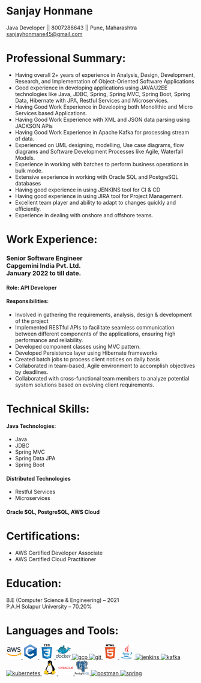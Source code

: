 <!--
### Hi there 👋


**sanjayhonmane45/sanjayhonmane45** is a ✨ _special_ ✨ repository because its `README.md` (this file) appears on your GitHub profile.

Here are some ideas to get you started:

- 🔭 I’m currently working on ...
- 🌱 I’m currently learning ...
- 👯 I’m looking to collaborate on ...
- 🤔 I’m looking for help with ...
- 💬 Ask me about ...
- 📫 How to reach me: ...
- 😄 Pronouns: ...
- ⚡ Fun fact: ...
-->
<h1 align="left">Sanjay Honmane</h1>
Java Developer || 8007286643 || Pune, Maharashtra <br>
<a href = "mailto: sanjayhonmane45@gmail.com">sanjayhonmane45@gmail.com</a><br>


<h1 align="left">Professional Summary:</h1>

<ul>
	<li>Having overall 2+ years of experience in Analysis, Design, Development, Research, and Implementation of Object-Oriented Software Applications</li>
	<li>Good experience in developing applications using JAVA/J2EE technologies like Java, JDBC, Spring, Spring MVC, Spring Boot, Spring Data, Hibernate with JPA, Restful Services and Microservices.</li>
	<li>Having Good Work Experience in Developing both Monolithic and Micro Services based Applications.</li>
	<li>Having Good Work Experience with XML and JSON data parsing using JACKSON APis</li>
	<li>Having Good Work Experience in Apache Kafka for processing stream of data.</li>
	<li>Experienced on UML designing, modelling, Use case diagrams, flow diagrams and Software Development Processes like Agile, Waterfall Models.</li>
	<li>Experience in working with batches to perform business operations in bulk mode.</li>
	<li>Extensive experience in working with Oracle SQL and PostgreSQL databases</li>
	<li>Having good experience in using JENKINS tool for CI & CD</li>
	<li>Having good experience in using JIRA tool for Project Management.</li>
	<li>Excellent team player and ability to adapt to changes quickly and efficiently.</li>
	<li>Experience in dealing with onshore and offshore teams.</li>
</ul>

<h1 align="left">Work Experience:</h1>

<h3>Senior Software Engineer <br>
	Capgemini India Pvt. Ltd. <br>
	January 2022 to till date.</h3>
<h4>Role: API Developer</h4>
<h4>Responsibilities:</h4>
<ul>
	<li>Involved in gathering the requirements, analysis, design & development of the project</li>
	<li>Implemented RESTful APIs to facilitate seamless communication between different components of the applications, ensuring high performance and reliability.</li>
	<li>Developed component classes using MVC pattern.</li>
	<li>Developed Persistence layer using Hibernate frameworks</li>
	<li>Created batch jobs to process client notices on daily basis</li>
	<li>Collaborated in team-based, Agile environment to accomplish objectives by deadlines.</li>
	<li>Collaborated with cross-functional team members to analyze potential system solutions based on evolving client requirements.</li>
</ul>

<h1 align="left">Technical Skills:</h1>

<h4>Java Technologies:</h4>
<ul>
	<li>Java</li>
	<li>JDBC</li>
	<li>Spring MVC</li>
	<li>Spring Data JPA</li>
	<li>Spring Boot</li>
</ul>
<h4>Distributed Technologies</h4>
<ul>
	<li>Restful Services</li>
	<li>Microservices</li>
</ul>
<h4>Oracle SQL, PostgreSQL, AWS Cloud</h4>

<h1 align="left">Certifications:</h1>
<ul>
	<li>AWS Certified Developer Associate</li>
	<li>AWS Certified Cloud Practitioner</li>
</ul>

<h1 align="left">Education:</h1>

<p>B.E (Computer Science & Engineering) – 2021 <br>
P.A.H Solapur University – 70.20%</p>


<!-- <h3 align="left">Connect with me:</h3>
<p align="left">
<a href="https://linkedin.com/in/www.linkedin.com/in/sanjay-honmane-207479185" target="blank"><img align="center" src="https://raw.githubusercontent.com/rahuldkjain/github-profile-readme-generator/master/src/images/icons/Social/linked-in-alt.svg" alt="www.linkedin.com/in/sanjay-honmane-207479185" height="30" width="40" /></a>
</p> -->

<h1 align="left">Languages and Tools:</h1>
<p align="left"> <a href="https://aws.amazon.com" target="_blank" rel="noreferrer"> <img src="https://raw.githubusercontent.com/devicons/devicon/master/icons/amazonwebservices/amazonwebservices-original-wordmark.svg" alt="aws" width="40" height="40"/> </a> <a href="https://www.cprogramming.com/" target="_blank" rel="noreferrer"> <img src="https://raw.githubusercontent.com/devicons/devicon/master/icons/c/c-original.svg" alt="c" width="40" height="40"/> </a> <a href="https://www.w3schools.com/css/" target="_blank" rel="noreferrer"> <img src="https://raw.githubusercontent.com/devicons/devicon/master/icons/css3/css3-original-wordmark.svg" alt="css3" width="40" height="40"/> </a> <a href="https://www.docker.com/" target="_blank" rel="noreferrer"> <img src="https://raw.githubusercontent.com/devicons/devicon/master/icons/docker/docker-original-wordmark.svg" alt="docker" width="40" height="40"/> </a> <a href="https://cloud.google.com" target="_blank" rel="noreferrer"> <img src="https://www.vectorlogo.zone/logos/google_cloud/google_cloud-icon.svg" alt="gcp" width="40" height="40"/> </a> <a href="https://git-scm.com/" target="_blank" rel="noreferrer"> <img src="https://www.vectorlogo.zone/logos/git-scm/git-scm-icon.svg" alt="git" width="40" height="40"/> </a> <a href="https://www.w3.org/html/" target="_blank" rel="noreferrer"> <img src="https://raw.githubusercontent.com/devicons/devicon/master/icons/html5/html5-original-wordmark.svg" alt="html5" width="40" height="40"/> </a> <a href="https://www.java.com" target="_blank" rel="noreferrer"> <img src="https://raw.githubusercontent.com/devicons/devicon/master/icons/java/java-original.svg" alt="java" width="40" height="40"/> </a> <a href="https://www.jenkins.io" target="_blank" rel="noreferrer"> <img src="https://www.vectorlogo.zone/logos/jenkins/jenkins-icon.svg" alt="jenkins" width="40" height="40"/> </a> <a href="https://kafka.apache.org/" target="_blank" rel="noreferrer"> <img src="https://www.vectorlogo.zone/logos/apache_kafka/apache_kafka-icon.svg" alt="kafka" width="40" height="40"/> </a> <a href="https://kubernetes.io" target="_blank" rel="noreferrer"> <img src="https://www.vectorlogo.zone/logos/kubernetes/kubernetes-icon.svg" alt="kubernetes" width="40" height="40"/> </a> <a href="https://www.linux.org/" target="_blank" rel="noreferrer"> <img src="https://raw.githubusercontent.com/devicons/devicon/master/icons/linux/linux-original.svg" alt="linux" width="40" height="40"/> </a> <a href="https://www.oracle.com/" target="_blank" rel="noreferrer"> <img src="https://raw.githubusercontent.com/devicons/devicon/master/icons/oracle/oracle-original.svg" alt="oracle" width="40" height="40"/> </a> <a href="https://www.postgresql.org" target="_blank" rel="noreferrer"> <img src="https://raw.githubusercontent.com/devicons/devicon/master/icons/postgresql/postgresql-original-wordmark.svg" alt="postgresql" width="40" height="40"/> </a> <a href="https://postman.com" target="_blank" rel="noreferrer"> <img src="https://www.vectorlogo.zone/logos/getpostman/getpostman-icon.svg" alt="postman" width="40" height="40"/> </a> <a href="https://spring.io/" target="_blank" rel="noreferrer"> <img src="https://www.vectorlogo.zone/logos/springio/springio-icon.svg" alt="spring" width="40" height="40"/> </a> </p>

